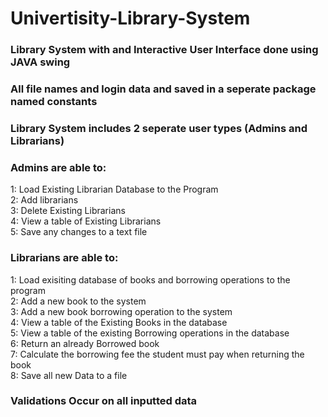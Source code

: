 # Univertisity-Library-System  
### Library System with and Interactive User Interface done using JAVA swing  
  
### All file names and login data and saved in a seperate package named constants  
   
### Library System includes 2 seperate user types (Admins and Librarians)   
### Admins are able to:  
1: Load Existing Librarian Database to the Program  
2: Add librarians  
3: Delete Existing Librarians   
4: View a table of Existing Librarians  
5: Save any changes to a text file   
   
### Librarians are able to:   
1: Load exisiting database of books and borrowing operations to the program  
2: Add a new book to the system    
3: Add a new book borrowing operation to the system   
4: View a table of the Existing Books in the database   
5: View a table of the existing Borrowing operations in the database   
6: Return an already Borrowed book  
7: Calculate the borrowing fee the student must pay when returning the book  
8: Save all new Data to a file  
  
### Validations Occur on all inputted data
